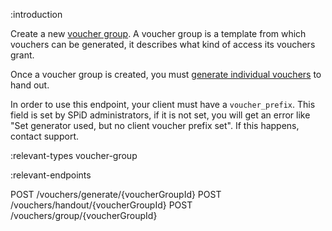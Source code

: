 :introduction

Create a new [voucher group](/types/voucher-group/). A voucher group is a
template from which vouchers can be generated, it describes what kind of access
its vouchers grant.

Once a voucher group is created, you must
[generate individual vouchers](/endpoints/POST/vouchers/generate/{voucherGroupId}/)
to hand out.

In order to use this endpoint, your client must have a `voucher_prefix`. This
field is set by SPiD administrators, if it is not set, you will get an error
like "Set generator used, but no client voucher prefix set". If this happens,
contact support.

:relevant-types voucher-group

:relevant-endpoints

POST /vouchers/generate/{voucherGroupId}
POST /vouchers/handout/{voucherGroupId}
POST /vouchers/group/{voucherGroupId}

